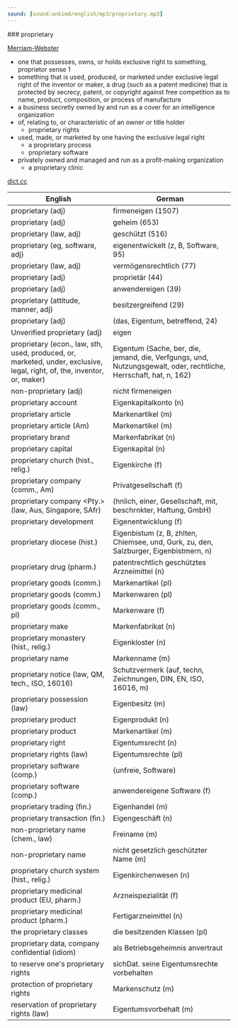 ```yaml
---
sound: [sound:ankimd/english/mp3/proprietary.mp3]
---
```


\### proprietary

[Merriam-Webster](https://www.merriam-webster.com/dictionary/proprietary)

- one that possesses, owns, or holds exclusive right to something, proprietor sense 1
- something that is used, produced, or marketed under exclusive legal right of the inventor or maker, a drug (such as a patent medicine) that is protected by secrecy, patent, or copyright against free competition as to name, product, composition, or process of manufacture
- a business secretly owned by and run as a cover for an intelligence organization
- of, relating to, or characteristic of an owner or title holder
    - proprietary rights
- used, made, or marketed by one having the exclusive legal right
    - a proprietary process
    - proprietary software
- privately owned and managed and run as a profit-making organization
    - a proprietary clinic

[dict.cc](https://www.dict.cc/proprietary)

| English        | German       |
| -------------- | ------------ |
| proprietary (adj) | firmeneigen (1507) |
| proprietary (adj) | geheim (653) |
| proprietary (law, adj) | geschützt (516) |
| proprietary (eg, software, adj) | eigenentwickelt (z, B, Software, 95) |
| proprietary (law, adj) | vermögensrechtlich (77) |
| proprietary (adj) | proprietär (44) |
| proprietary (adj) | anwendereigen (39) |
| proprietary (attitude, manner, adj) | besitzergreifend (29) |
| proprietary (adj) |  (das, Eigentum, betreffend, 24) |
| Unverified proprietary (adj) | eigen |
| proprietary (econ., law, sth, used, produced, or, marketed, under, exclusive, legal, right, of, the, inventor, or, maker) | Eigentum (Sache, ber, die, jemand, die, Verfgungs, und, Nutzungsgewalt, oder, rechtliche, Herrschaft, hat, n, 162) |
| non-proprietary (adj) | nicht firmeneigen |
| proprietary account | Eigenkapitalkonto (n) |
| proprietary article | Markenartikel (m) |
| proprietary article (Am) | Markenartikel (m) |
| proprietary brand | Markenfabrikat (n) |
| proprietary capital | Eigenkapital (n) |
| proprietary church (hist., relig.) | Eigenkirche (f) |
| proprietary company (comm., Am) | Privatgesellschaft (f) |
| proprietary company <Pty.> (law, Aus, Singapore, SAfr) |  (hnlich, einer, Gesellschaft, mit, beschrnkter, Haftung, GmbH) |
| proprietary development | Eigenentwicklung (f) |
| proprietary diocese (hist.) | Eigenbistum (z, B, zhlten, Chiemsee, und, Gurk, zu, den, Salzburger, Eigenbistmern, n) |
| proprietary drug (pharm.) | patentrechtlich geschütztes Arzneimittel (n) |
| proprietary goods (comm.) | Markenartikel (pl) |
| proprietary goods (comm.) | Markenwaren (pl) |
| proprietary goods (comm., pl) | Markenware (f) |
| proprietary make | Markenfabrikat (n) |
| proprietary monastery (hist., relig.) | Eigenkloster (n) |
| proprietary name | Markenname (m) |
| proprietary notice (law, QM, tech., ISO, 16016) | Schutzvermerk (auf, techn, Zeichnungen, DIN, EN, ISO, 16016, m) |
| proprietary possession (law) | Eigenbesitz (m) |
| proprietary product | Eigenprodukt (n) |
| proprietary product | Markenartikel (m) |
| proprietary right | Eigentumsrecht (n) |
| proprietary rights (law) | Eigentumsrechte (pl) |
| proprietary software (comp.) |  (unfreie, Software) |
| proprietary software (comp.) | anwendereigene Software (f) |
| proprietary trading (fin.) | Eigenhandel (m) |
| proprietary transaction (fin.) | Eigengeschäft (n) |
| non-proprietary name (chem., law) | Freiname (m) |
| non-proprietary name | nicht gesetzlich geschützter Name (m) |
| proprietary church system (hist., relig.) | Eigenkirchenwesen (n) |
| proprietary medicinal product (EU, pharm.) | Arzneispezialität (f) |
| proprietary medicinal product (pharm.) | Fertigarzneimittel (n) |
| the proprietary classes | die besitzenden Klassen (pl) |
| proprietary data, company confidential (idiom) | als Betriebsgeheimnis anvertraut |
| to reserve one's proprietary rights | sichDat. seine Eigentumsrechte vorbehalten |
| protection of proprietary rights | Markenschutz (m) |
| reservation of proprietary rights (law) | Eigentumsvorbehalt (m) |
